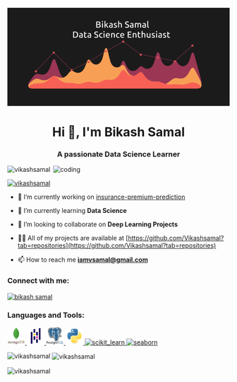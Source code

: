 ![logo](https://github.com/Vikashsamal/Vikashsamal/blob/main/Profile.gif)
<h1 align="center">Hi 👋, I'm Bikash Samal</h1>
<h3 align="center">A passionate Data Science Learner</h3>

<img align="right" alt="coding" width="400" src="https://chools.in/wp-content/uploads/data-science-2-1.gif">

<p align="left"> <img src="https://komarev.com/ghpvc/?username=vikashsamal&label=Profile%20views&color=0e75b6&style=flat" alt="vikashsamal" /> </p>

<p align="left"> <a href="https://github.com/ryo-ma/github-profile-trophy"><img src="https://github-profile-trophy.vercel.app/?username=vikashsamal" alt="vikashsamal" /></a> </p>

- 🔭 I’m currently working on [insurance-premium-prediction](https://github.com/Vikashsamal/insurance_premium_prediction)

- 🌱 I’m currently learning **Data Science**

- 👯 I’m looking to collaborate on **Deep Learning Projects**

- 👨‍💻 All of my projects are available at [https://github.com/Vikashsamal?tab=repositories](https://github.com/Vikashsamal?tab=repositories)

- 📫 How to reach me **iamvsamal@gmail.com**

<h3 align="left">Connect with me:</h3>
<p align="left">
<a href="https://www.linkedin.com/in/bikash-samal-5a0602273/" target="blank"><img align="center" src="https://raw.githubusercontent.com/rahuldkjain/github-profile-readme-generator/master/src/images/icons/Social/linked-in-alt.svg" alt="bikash samal" height="30" width="40" /></a>
</p>

<h3 align="left">Languages and Tools:</h3>
<p align="left"> <a href="https://www.mongodb.com/" target="_blank" rel="noreferrer"> <img src="https://raw.githubusercontent.com/devicons/devicon/master/icons/mongodb/mongodb-original-wordmark.svg" alt="mongodb" width="40" height="40"/> </a> <a href="https://pandas.pydata.org/" target="_blank" rel="noreferrer"> <img src="https://raw.githubusercontent.com/devicons/devicon/2ae2a900d2f041da66e950e4d48052658d850630/icons/pandas/pandas-original.svg" alt="pandas" width="40" height="40"/> </a> <a href="https://www.postgresql.org" target="_blank" rel="noreferrer"> <img src="https://raw.githubusercontent.com/devicons/devicon/master/icons/postgresql/postgresql-original-wordmark.svg" alt="postgresql" width="40" height="40"/> </a> <a href="https://www.python.org" target="_blank" rel="noreferrer"> <img src="https://raw.githubusercontent.com/devicons/devicon/master/icons/python/python-original.svg" alt="python" width="40" height="40"/> </a> <a href="https://scikit-learn.org/" target="_blank" rel="noreferrer"> <img src="https://upload.wikimedia.org/wikipedia/commons/0/05/Scikit_learn_logo_small.svg" alt="scikit_learn" width="40" height="40"/> </a> <a href="https://seaborn.pydata.org/" target="_blank" rel="noreferrer"> <img src="https://seaborn.pydata.org/_images/logo-mark-lightbg.svg" alt="seaborn" width="40" height="40"/> </a> </p>

<p><img align="left" src="https://github-readme-stats.vercel.app/api/top-langs?username=vikashsamal&show_icons=true&locale=en&layout=compact" alt="vikashsamal" /></p>

<p>&nbsp;<img align="center" src="https://github-readme-stats.vercel.app/api?username=vikashsamal&show_icons=true&locale=en" alt="vikashsamal" /></p>

<p><img align="center" src="https://github-readme-streak-stats.herokuapp.com/?user=vikashsamal&" alt="vikashsamal" /></p>
